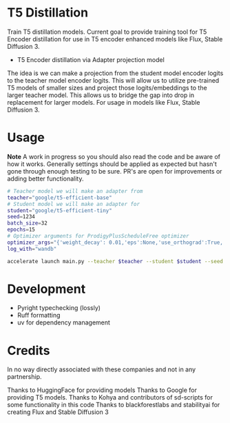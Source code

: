 # T5 Distillation

Train T5 distillation models. Current goal to provide training tool for T5 Encoder distillation for use in T5 encoder enhanced models like Flux, Stable Diffusion 3.

- T5 Encoder distillation via Adapter projection model

The idea is we can make a projection from the student model encoder logits to the teacher model encoder logits. This will allow us to utilize pre-trained T5 models of smaller sizes and project those logits/embeddings to the larger teacher model. This allows us to bridge the gap into drop in replacement for larger models. For usage in models like Flux, Stable Diffusion 3.

# Usage

**Note** A work in progress so you should also read the code and be aware of how it works. Generally settings should be applied as expected but hasn't gone through enough testing to be sure. PR's are open for improvements or adding better functionality.

```sh
# Teacher model we will make an adapter from
teacher="google/t5-efficient-base"
# Student model we will make an adapter for
student="google/t5-efficient-tiny"
seed=1234
batch_size=32
epochs=15
# Optimizer arguments for ProdigyPlusScheduleFree optimizer
optimizer_args="{'weight_decay': 0.01,'eps':None,'use_orthograd':True,'use_adopt':True}"
log_with="wandb"

accelerate launch main.py --teacher $teacher --student $student --seed $seed --batch_size $batch_size --epochs $epochs --optimizer_args "$optimizer_args"
```

# Development

- Pyright typechecking (lossly)
- Ruff formatting
- uv for dependency management

# Credits

In no way directly associated with these companies and not in any partnership.

Thanks to HuggingFace for providing models
Thanks to Google for providing T5 models.
Thanks to Kohya and contributors of sd-scripts for some functionality in this code
Thanks to blackforestlabs and stabilityai for creating Flux and Stable Diffusion 3
